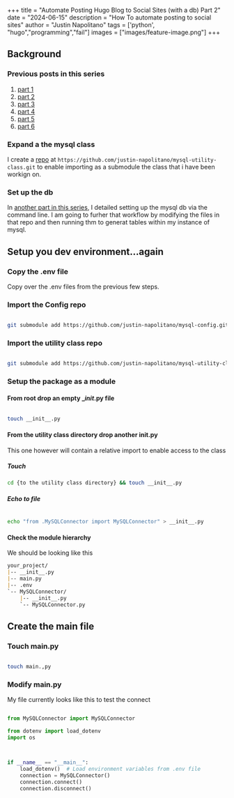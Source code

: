 +++
title =  "Automate Posting Hugo Blog to Social Sites (with a db) Part 2"
date = "2024-06-15"
description = "How To automate posting to social sites"
author = "Justin Napolitano"
tags = ['python', "hugo","programming","fail"]
images = ["images/feature-image.png"]
+++


## Background



### Previous posts in this series

1. [part 1](https://jnapolitano.com/en/posts/hugo-social-publisher/)
2. [part 2](https://jnapolitano.com/en/posts/python-rss-reader/)
3. [part 3](https://jnapolitano.com/en/posts/mysql-install-buntu/)
4. [part 4](https://jnapolitano.com/en/posts/mysql-config/)
5. [part 5](https://jnapolitano.com/en/posts/hugo-rss-setup/)
6. [part 6](https://jnapolitano.com/en/posts/hugo-rss-mysql-update/)



### Expand a the mysql class

I create a [repo](https://github.com/justin-napolitano/mysql-utility-class.git) at ```https://github.com/justin-napolitano/mysql-utility-class.git``` to enable importing as a submodule the class that i have been workign on. 

### Set up the db

In [another part in this series](https://jnapolitano.com/en/posts/mysql-config/), I detailed setting up the mysql db via the command line. I am going to furher that workflow by modifying the files in that repo and then running thm to generat tables within my instance of mysql.


## Setup you dev environment...again

### Copy the .env file


Copy over the .env files from the previous few steps. 

### Import the Config repo 

```bash

git submodule add https://github.com/justin-napolitano/mysql-config.git mysql-config

```

### Import the utility class repo

```bash

git submodule add https://github.com/justin-napolitano/mysql-utility-class.git mysql-utility-class   

```


### Setup the package as a module 

#### From root drop an empty __init_.py file

```bash 

touch __init__.py
```

#### From the utility class directory drop another __init__.py

This one however will contain a relative import to enable access to the class

##### Touch

```bash 
cd {to the utility class directory} && touch __init__.py

```

##### Echo to file

```bash

echo "from .MySQLConnector import MySQLConnector" > __init__.py

```

#### Check the module hierarchy

We should be looking like this



```markdown
your_project/
|-- __init__.py
|-- main.py
|-- .env
`-- MySQLConnector/
    |-- __init__.py
    `-- MySQLConnector.py
```

## Create the main file

### Touch main.py

```bash

touch main.,py

```


### Modify main.py

My file currently looks like this to test the connect 

```python

from MySQLConnector import MySQLConnector

from dotenv import load_dotenv
import os



if __name__ == "__main__":
    load_dotenv()  # Load environment variables from .env file
    connection = MySQLConnector()
    connection.connect()
    connection.disconnect()

```

